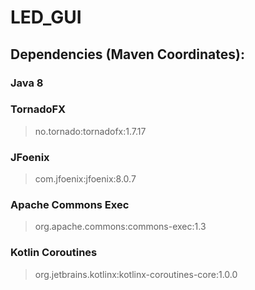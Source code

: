 # LED_GUI

## Dependencies (Maven Coordinates):

### Java 8

### TornadoFX

> no.tornado:tornadofx:1.7.17

### JFoenix

> com.jfoenix:jfoenix:8.0.7

### Apache Commons Exec

> org.apache.commons:commons-exec:1.3

### Kotlin Coroutines

> org.jetbrains.kotlinx:kotlinx-coroutines-core:1.0.0
